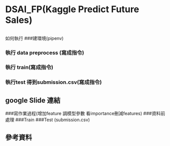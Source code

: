 # DSAI_FP(Kaggle Predict Future Sales)
##
如何執行
###建環境(pipenv)
### 執行 data preprocess (寫成指令)
### 執行 train(寫成指令)
### 執行test 得到submission.csv(寫成指令)



## google Slide 連結
###寫作業過程(增加feature 調模型參數 看importance刪減features)
###資料前處理
###Train
###Test (submission.csv)



## 參考資料
